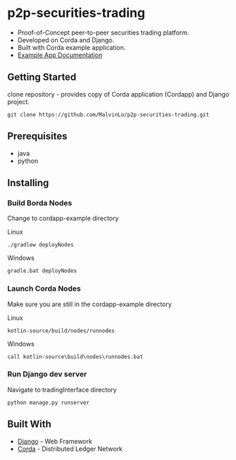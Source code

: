 # p2p-securities-trading

* Proof-of-Concept peer-to-peer securities trading platform. 
* Developed on Corda and Django.
* Built with Corda example application. 
* [Example App Documentation](https://docs.corda.net/tutorial-cordapp.html)

## Getting Started

clone repository - provides copy of Corda application (Cordapp) and Django project.
```
git clone https://github.com/MalvinLo/p2p-securities-trading.git
```
## Prerequisites

* java
* python

## Installing

### Build Borda Nodes

Change to cordapp-example directory

Linux
```
./gradlew deployNodes
```
Windows
```
gradle.bat deployNodes
```

### Launch Corda Nodes

Make sure you are still in the cordapp-example directory

Linux
```
kotlin-source/build/nodes/runnodes
```
Windows
```
call kotlin-source\build\nodes\runnodes.bat
```

### Run Django dev server

Navigate to tradingInterface directory
```
python manage.py runserver
```


## Built With

* [Django](https://docs.djangoproject.com/en/2.0/) - Web Framework
* [Corda](https://docs.corda.net/) - Distributed Ledger Network

